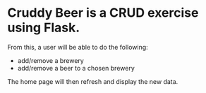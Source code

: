 # Cruddy Beer is a CRUD exercise using Flask.

From this, a user will be able to do the following:

- add/remove a brewery
- add/remove a beer to a chosen brewery

The home page will then refresh and display the new data.
